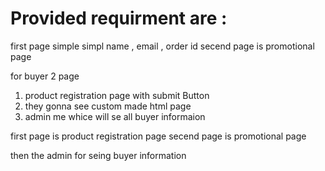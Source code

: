 Provided  requirment are :
===============================

first page simple  simpl name , email , order id 
secend page is promotional page 

for buyer 2 page 
1. product registration page  with submit Button 
1. they gonna see custom made html page
3. admin me whice will se all buyer informaion 


first page is product registration page 
secend page is promotional page 

then the admin for seing buyer information 

